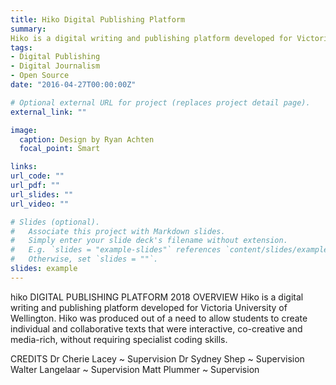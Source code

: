 ```yaml
---
title: Hiko Digital Publishing Platform
summary:
Hiko is a digital writing and publishing platform developed for Victoria University of Wellington. Hiko was produced out of a need to allow students to create individual and collaborative texts that were interactive, co-creative and media-rich, without requiring specialist coding skills.
tags:
- Digital Publishing
- Digital Journalism
- Open Source
date: "2016-04-27T00:00:00Z"

# Optional external URL for project (replaces project detail page).
external_link: ""

image:
  caption: Design by Ryan Achten
  focal_point: Smart

links:
url_code: ""
url_pdf: ""
url_slides: ""
url_video: ""

# Slides (optional).
#   Associate this project with Markdown slides.
#   Simply enter your slide deck's filename without extension.
#   E.g. `slides = "example-slides"` references `content/slides/example-slides.md`.
#   Otherwise, set `slides = ""`.
slides: example
---
```


hiko
DIGITAL PUBLISHING PLATFORM
2018
OVERVIEW
Hiko is a digital writing and publishing platform developed for Victoria University of Wellington. Hiko was produced out of a need to allow students to create individual and collaborative texts that were interactive, co-creative and media-rich, without requiring specialist coding skills.

CREDITS
Dr Cherie Lacey ~ Supervision
Dr Sydney Shep ~ Supervision
Walter Langelaar ~ Supervision
Matt Plummer ~ Supervision